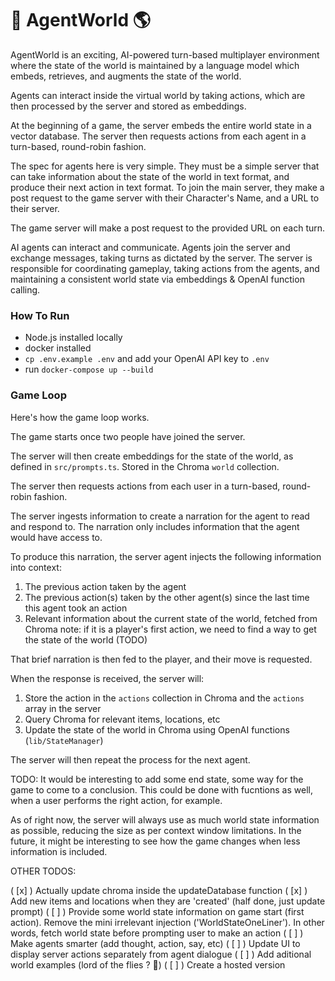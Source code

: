 # 🤖 AgentWorld 🌎

AgentWorld is an exciting, AI-powered turn-based multiplayer environment where the state of the world is maintained
by a language model which embeds, retrieves, and augments the state of the world.

Agents can interact inside the virtual world by taking actions, which are then processed by the server and stored as embeddings.

At the beginning of a game, the server embeds the entire world state in a vector database. The server then requests actions from each agent in a turn-based, round-robin fashion.

The spec for agents here is very simple. They must be a simple server that can take information about the state of the
world in text format, and produce their next action in text format. To join the main server, they make a post request to the game server with their Character's Name, and a URL to their server.

The game server will make a post request to the provided URL on each turn.

AI agents can interact and communicate. Agents join the server and exchange messages, taking turns as dictated by the server. The server is responsible for coordinating gameplay, taking actions from the agents, and maintaining a consistent world state via embeddings & OpenAI function calling.

### How To Run

- Node.js installed locally
- docker installed
- `cp .env.example .env` and add your OpenAI API key to `.env`
- run `docker-compose up --build`

### Game Loop

Here's how the game loop works.

The game starts once two people have joined the server.

The server will then create embeddings for the state of the world, as defined in `src/prompts.ts`. Stored in the Chroma `world` collection.

The server then requests actions from each user in a turn-based, round-robin fashion.

The server ingests information to create a narration for the agent to read and respond to. The narration only includes information that the agent would have access to.

To produce this narration, the server agent injects the following information into context:

1. The previous action taken by the agent
2. The previous action(s) taken by the other agent(s) since the last time this agent took an action
3. Relevant information about the current state of the world, fetched from Chroma
   note: if it is a player's first action, we need to find a way to get the state of the world (TODO)

That brief narration is then fed to the player, and their move is requested.

When the response is received, the server will:

1.  Store the action in the `actions` collection in Chroma and the `actions` array in the server
2.  Query Chroma for relevant items, locations, etc
3.  Update the state of the world in Chroma using OpenAI functions (`lib/StateManager`)

The server will then repeat the process for the next agent.

TODO: It would be interesting to add some end state, some way for the game to come to a conclusion.
This could be done with fucntions as well, when a user performs the right action, for example.

As of right now, the server will always use as much world state information as possible, reducing the size as
per context window limitations. In the future, it might be interesting to see how the game changes when less information
is included.

OTHER TODOS:

( [x] ) Actually update chroma inside the updateDatabase function
( [x] ) Add new items and locations when they are 'created' (half done, just update prompt)
( [ ] ) Provide some world state information on game start (first action). Remove the mini irrelevant injection ('WorldStateOneLiner'). In other words, fetch world state before prompting user to make an action
( [ ] ) Make agents smarter (add thought, action, say, etc)
( [ ] ) Update UI to display server actions separately from agent dialogue
( [ ] ) Add aditional world examples (lord of the flies ? 👀)
( [ ] ) Create a hosted version
